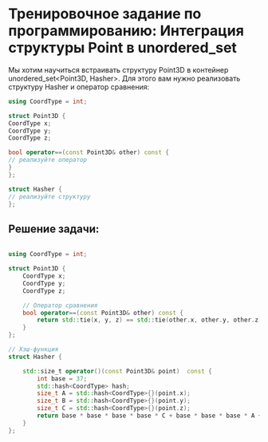 # Тренировочное задание по программированию: Интеграция структуры Point в unordered_set

Мы хотим научиться встраивать структуру Point3D в контейнер unordered_set<Point3D, Hasher>. Для этого вам нужно реализовать структуру Hasher и оператор сравнения: 

```c++
using CoordType = int;

struct Point3D {
CoordType x;
CoordType y;
CoordType z;

bool operator==(const Point3D& other) const {
// реализуйте оператор
}
};

struct Hasher {
// реализуйте структуру
};
```


## Решение задачи: 

```c++

using CoordType = int;

struct Point3D {
    CoordType x;
    CoordType y;
    CoordType z;

    // Оператор сравнения
    bool operator==(const Point3D& other) const {
        return std::tie(x, y, z) == std::tie(other.x, other.y, other.z);
    }
};

// Хэш-функция
struct Hasher {

    std::size_t operator()(const Point3D& point)  const {
        int base = 37;
        std::hash<CoordType> hash;
        size_t A = std::hash<CoordType>{}(point.x);
        size_t B = std::hash<CoordType>{}(point.y);
        size_t C = std::hash<CoordType>{}(point.z);
        return base * base * base * base * C + base * base * base * A + B;
    }
};
```
